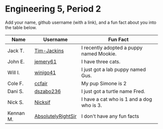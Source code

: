 # Engineering 5, Period 2

Add your name, github username (with a link), and a fun fact about you into the table below.

Name | Username | Fun Fact
--- | --- | ---
Jack T. | [Tim-Jackins](https://github.com/Tim-Jackins) | I recently adopted a puppy named Mookie.
John E. | [jemery61](https://github.com/jemery61) | I have three cats.
Will I. | [winigo41](https://github.com/winigo41) | I just got a lab puppy named Gus.
Cole F. | [ccfair](https://github.com/ccfair) | My pup Simone is 2
Dani S. | [dszabo236](https://github.com/dszabo236) | I just got a turtle name Fred.
Nick S. | [Nicksif](https://github.com/Nicksif) | I have a cat who is 1 and a dog who is 3.
Kennan M. | [AbsolutelyRightSir](https://github.com/AbsolutelyRightSir) | I don't have any fun facts
